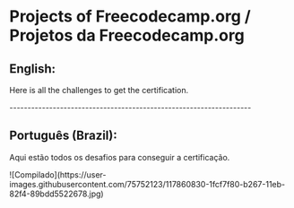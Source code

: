 # Projects of Freecodecamp.org / Projetos da Freecodecamp.org

<h2>English:</h2>
<p>
Here is all the challenges to get the certification.
</p>
-------------------------------------------------------------------

<h2>Português (Brazil):</h2>
<p>
Aqui estão todos os desafios para conseguir a certificação.
</p>
![Compilado](https://user-images.githubusercontent.com/75752123/117860830-1fcf7f80-b267-11eb-82f4-89bdd5522678.jpg)
